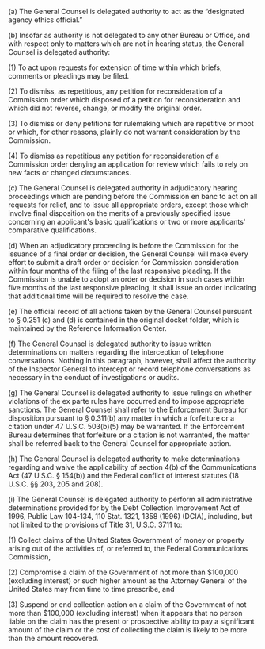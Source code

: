 (a) The General Counsel is delegated authority to act as the “designated agency ethics official.”

(b) Insofar as authority is not delegated to any other Bureau or Office, and with respect only to matters which are not in hearing status, the General Counsel is delegated authority:

(1) To act upon requests for extension of time within which briefs, comments or pleadings may be filed.

(2) To dismiss, as repetitious, any petition for reconsideration of a Commission order which disposed of a petition for reconsideration and which did not reverse, change, or modify the original order.

(3) To dismiss or deny petitions for rulemaking which are repetitive or moot or which, for other reasons, plainly do not warrant consideration by the Commission.

(4) To dismiss as repetitious any petition for reconsideration of a Commission order denying an application for review which fails to rely on new facts or changed circumstances.

(c) The General Counsel is delegated authority in adjudicatory hearing proceedings which are pending before the Commission en banc to act on all requests for relief, and to issue all appropriate orders, except those which involve final disposition on the merits of a previously specified issue concerning an applicant's basic qualifications or two or more applicants' comparative qualifications.

(d) When an adjudicatory proceeding is before the Commission for the issuance of a final order or decision, the General Counsel will make every effort to submit a draft order or decision for Commission consideration within four months of the filing of the last responsive pleading. If the Commission is unable to adopt an order or decision in such cases within five months of the last responsive pleading, it shall issue an order indicating that additional time will be required to resolve the case.

(e) The official record of all actions taken by the General Counsel pursuant to § 0.251 (c) and (d) is contained in the original docket folder, which is maintained by the Reference Information Center.

(f) The General Counsel is delegated authority to issue written determinations on matters regarding the interception of telephone conversations. Nothing in this paragraph, however, shall affect the authority of the Inspector General to intercept or record telephone conversations as necessary in the conduct of investigations or audits.

(g) The General Counsel is delegated authority to issue rulings on whether violations of the ex parte rules have occurred and to impose appropriate sanctions. The General Counsel shall refer to the Enforcement Bureau for disposition pursuant to § 0.311(b) any matter in which a forfeiture or a citation under 47 U.S.C. 503(b)(5) may be warranted. If the Enforcement Bureau determines that forfeiture or a citation is not warranted, the matter shall be referred back to the General Counsel for appropriate action.

(h) The General Counsel is delegated authority to make determinations regarding and waive the applicability of section 4(b) of the Communications Act (47 U.S.C. § 154(b)) and the Federal conflict of interest statutes (18 U.S.C. §§ 203, 205 and 208).

(i) The General Counsel is delegated authority to perform all administrative determinations provided for by the Debt Collection Improvement Act of 1996, Public Law 104-134, 110 Stat. 1321, 1358 (1996) (DCIA), including, but not limited to the provisions of Title 31, U.S.C. 3711 to:

(1) Collect claims of the United States Government of money or property arising out of the activities of, or referred to, the Federal Communications Commission,

(2) Compromise a claim of the Government of not more than $100,000 (excluding interest) or such higher amount as the Attorney General of the United States may from time to time prescribe, and

(3) Suspend or end collection action on a claim of the Government of not more than $100,000 (excluding interest) when it appears that no person liable on the claim has the present or prospective ability to pay a significant amount of the claim or the cost of collecting the claim is likely to be more than the amount recovered.
                

